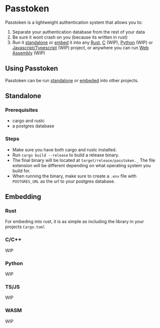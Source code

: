 # Passtoken

Passtoken is a lightweight authentication system that allows you to:

1. Separate your authentication database from the rest of your data
2. Be sure it wont crash on you (because its written in rust)
3. Run it [standalone](#standalone) or [embed](#embedding) it into any [Rust](#rust), [C](#cc) (WIP), [Python](#python) (WIP) or [Javascript/Typescript](#tsjs) (WIP) project, or anywhere you can run [Web Assembly](#wasm) (WIP)

## Using Passtoken

Passtoken can be run [standalone](#standalone) or [embeded](#embedding) into other projects.

## Standalone

### Prerequisites

- cargo and rustc
- a postgres database

### Steps

- Make sure you have both cargo and rustc installed.
- Run `cargo build --release` to build a release binary.
- The final binary will be located at `target/release/passtoken._` The file extension will be different depending on what operating system you build for.
- When running the binary, make sure to create a `.env` file with `POSTGRES_URL` as the url to your postgres database.

## Embedding

### Rust

For embeding into rust, it is as simple as including the library in your projects `Cargo.toml`

### C/C++

WIP

### Python

WIP

### TS/JS

WIP

### WASM

WIP
